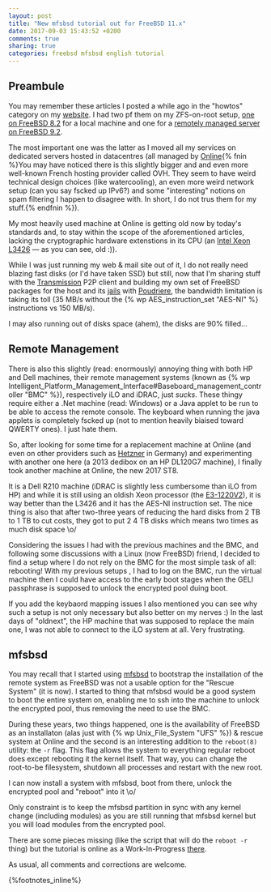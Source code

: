 ```yaml
---
layout: post
title: "New mfsbsd tutorial out for FreeBSD 11.x"
date: 2017-09-03 15:43:52 +0200
comments: true
sharing: true
categories: freebsd mfsbsd english tutorial
---
```


## Preambule

You may remember these articles I posted a while ago in the "howtos" category on my [website](https://www.keltia.net/).  I had two pf them on my ZFS-on-root setup, [one on FreeBSD 8.2](https://www.keltia.net/howtos/mfsbsd-zfsv28/) for a local machine and one for a [remotely managed server on FreeBSD 9.2](https://www.keltia.net/howtos/mfsbsd-zfs91/).
<!--more-->
The most important one was the latter as I moved all my services on dedicated servers hosted in datacentres (all managed by [Online](https://www.online.net/){% fnin %}You may have noticed there is this slightly bigger and and even more well-known French hosting provider called OVH.  They seem to have weird technical design choices (like watercooling), an even more weird network setup (can you say fscked up IPv6?) and some "interesting" notions on spam filtering I happen to disagree with.  In short, I do not trus them for my stuff.{% endfnin %}).

My most heavily used machine at Online is getting old now by today's standards and, to stay within the scope of the aforementioned articles, lacking the cryptographic hardware extenstions in its CPU (an [Intel Xeon L3426](http://ark.intel.com/products/43233/Intel-Xeon-Processor-L3426-8M-Cache-1_86-GHz) — as you can see, old :)).

While I was just running my web & mail site out of it, I do not really need blazing fast disks (or I'd have taken SSD) but still, now that I'm sharing stuff with the [Transmission](http://www.transmissionbt.com/) P2P client and building my own set of FreeBSD packages for the host and its [jails](https://www.keltia.net/howtos/jail-mgmt-with-ansible/) with [Poudriere](https://github.com/freebsd/poudriere/wiki), the bandwidth limitation is taking its toll (35 MB/s without the {% wp AES_instruction_set "AES-NI" %} instructions vs 150 MB/s).

I may also running out of disks space (ahem), the disks are 90% filled…

## Remote Management

There is also this slightly (read: enormously) annoying thing with both HP and Dell machines, their remote management systems (known as {% wp Intelligent_Platform_Management_Interface#Baseboard_management_controller "BMC" %}), respectively iLO and iDRAC, just *sucks*.  These thingy require either a .Net machine (read: Windows) or a Java applet to be run to be able to access the remote console.  The keyboard when running the java applets is completely fscked up (not to mention heavily biaised toward QWERTY ones).  I just hate them.

So, after looking for some time for a replacement machine at Online (and even on other providers such as [Hetzner](https://www.hetzner.com/?country=gb) in Germany) and experimenting with another one here (a 2013 dedibox on an HP DL120G7 machine), I finally took another machine at Online, the new 2017 ST8.

It is a Dell R210 machine (iDRAC is slightly less cumbersome than iLO from HP) and while it is still using an oldish Xeon processor (the [E3-1220V2](http://ark.intel.com/products/65734/Intel-Xeon-Processor-E3-1220-v2-8M-Cache-3_10-GHz)), it is way better than the L3426 and it has the AES-NI instruction set.  The nice thing is also that after two-three years of reducing the hard disks from 2 TB to 1 TB to cut costs, they got to put 2 4 TB disks which means two times as much disk space \o/

Considering the issues I had with the previous machines and the BMC, and following some discussions with a Linux (now FreeBSD) friend, I decided to find a setup where I do not rely on the BMC for the most simple task of all: rebooting!  With my previous setups , I had to log on the BMC, run the virtual machine then I could have access to the early boot stages when the GELI passphrase is supposed to unlock the encrypted pool duing boot.

If you add the keybaord mapping issues I also mentioned you can see why such a setup is not only necessary but also better on my nerves :)   In the last days of "oldnext", the HP machine that was supposed to replace the main one, I was not able to connect to the iLO system at all.  Very frustrating.

## mfsbsd

You may recall that I started using [mfsbsd](http://mfsbsd.vx.sk/) to bootstrap the installation of the remote system as FreeBSD was not a usable option for the "Rescue System" (it is now).  I started to thing that mfsbsd would be a good system to boot the entire system on, enabling me to ssh into the machine to unlock the encrypted pool, thus removing the need to use the BMC.

During these years, two things happened, one is the availability of FreeBSD as an installaton (alas just with {% wp Unix_File_System "UFS" %}) & rescue system at Online and the second is an interesting addition to the `reboot(8)` utility: the `-r` flag.  This flag allows the system to everything regular reboot does except rebooting it the kernel itself.  That way, you can change the root-to-be filesystem, shutdown all processes and restart with the new root.

I can now install a system with mfsbsd, boot from there, unlock the encrypted pool and "reboot" into it \o/

Only constraint is to keep the mfsbsd partition in sync with any kernel change (including modules) as you are still running that mfsbsd kernel but you will load modules from the encrypted pool.

There are some pieces missing (like the script that will do the `reboot -r` thing) but the tutorial is online as a Work-In-Progress [there](https://www.keltia.net/howtos/mfsbsd-zfs11/).

As usual, all comments and corrections are welcome. 

{%footnotes_inline%}
